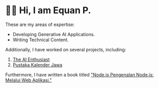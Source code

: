 # 👋🏼 Hi, I am Equan P.

These are my areas of expertise:
- Developing Generative AI Applications.
- Writing Technical Content.

Additionally, I have worked on several projects, including:

1. [The AI Enthusiast](https://junwatu.com)
2. [Pustaka Kalender Jawa](https://kalenderjawa.dev)

Furthermore, I have written a book titled ["Node.js Pengenalan Node.js: Melalui Web Aplikasi."](https://play.google.com/store/books/details?id=pdOfDwAAQBAJ)
